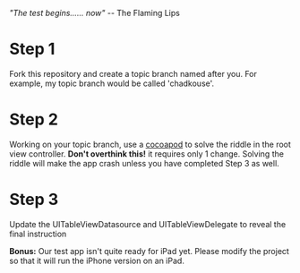 *"The test begins...... now"* -- The Flaming Lips
  
  
Step 1
======
Fork this repository and create a topic branch named after you.  For example, my topic branch would be called 'chadkouse'.

Step 2
======
Working on your topic branch, use a [cocoapod](http://cocoapods.org/) to solve the riddle in the root view controller.  **Don't overthink this!** it requires only 1 change.
Solving the riddle will make the app crash unless you have completed Step 3 as well.

Step 3
======
Update the UITableViewDatasource and UITableViewDelegate to reveal the final instruction


**Bonus:** Our test app isn't quite ready for iPad yet.  Please modify the project so that it will run the iPhone version on an iPad.  

